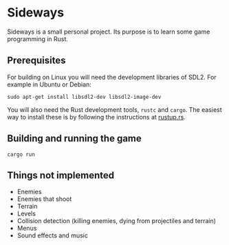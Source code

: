 # Sideways

Sideways is a small personal project. Its purpose is to learn some game programming in Rust.

## Prerequisites

For building on Linux you will need the development libraries of SDL2. For example in Ubuntu or Debian:

`sudo apt-get install libsdl2-dev libsdl2-image-dev`

You will also need the Rust development tools, `rustc` and `cargo`.
The easiest way to install these is by following the instructions at [rustup.rs](https://rustup.rs).

## Building and running the game

`cargo run`

## Things not implemented

* Enemies
* Enemies that shoot
* Terrain
* Levels
* Collision detection (killing enemies, dying from projectiles and terrain)
* Menus
* Sound effects and music
